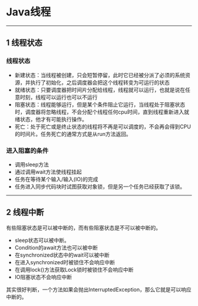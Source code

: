 # Java线程

---
## 1 线程状态

### 线程状态

- 新建状态：当线程被创建，只会短暂停留，此时它已经被分派了必须的系统资源，并执行了初始化，之后调度器会把这个线程转变为可运行的状态
- 就绪状态：只要调度器把时间片分配给线程，线程就可以运行，也就是说在任意时刻，线程可以运行也可以不运行
- 阻塞状态：线程能够运行，但是某个条件阻止它运行，当线程处于阻塞状态时，调度器将忽略线程，不会分配个线程任何cpu时间，直到线程重新进入就绪状态，他才有可能执行操作。
- 死亡：处于死亡或是终止状态的线程将不再是可以调度的，不会再会得到CPU的时间片。任务死亡的通常方式是从run方法返回。

### 进入阻塞的条件

- 调用sleep方法
- 通过调用wait方法使线程挂起
- 任务在等待某个输入/输入(IO)的完成
- 任务进入同步代码块时试图获取对象锁，但是另一个任务已经获取了该锁。

---
## 2 线程中断

有些阻塞状态是可以被中断的，而有些阻塞状态是不可以被中断的。

- sleep状态可以被中断。
- Condition的await方法也可以被中断
- 在synchronized状态中的wait可以被中断
- 在进入synchronized时被锁住不会响应中断
- 在调用lock()方法获取Lock锁时被锁住不会响应中断
- IO阻塞状态不会响应中断

其实很好判断，一个方法如果会抛出InterruptedException，那么它就是可以响应中断的。


